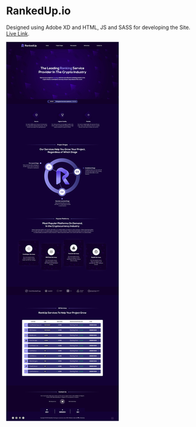 # RankedUp.io

Designed using Adobe XD and HTML, JS and SASS for developing the Site.
[Live Link](https://iftikharrasha.github.io/RankedUp.io/).

![Alt text](./img/rankedup-ui.jpg)


